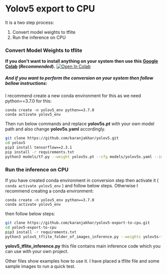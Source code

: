 # Yolov5 export to CPU
It is a two step process:

1. Convert model weights to tflite
2. Run the inference on CPU



### Convert Model Weights to tflite



**If you don't want to install anything on your system then use this [Google Colab](https://colab.research.google.com/drive/1oZN9azdFyrlbzeVcGaqdddJ_YVatVTJJ?usp=sharing) (*Recommended*).**  [![Open In Colab](https://colab.research.google.com/assets/colab-badge.svg)](https://colab.research.google.com/drive/1oZN9azdFyrlbzeVcGaqdddJ_YVatVTJJ?usp=sharing)



##### And if you want to perform the conversion on your system then follow bellow instructions:

I recommend create a new conda environment for this as we need python==3.7.0 for this: 

```
conda create -n yolov5_env python==3.7.0
conda activate yolov5_env
```

Then run below commands and replace **yolov5s.pt** with your own model path and also change **yolov5s.yaml** accordingly. 

```bash
git clone https://github.com/karanjakhar/yolov5.git
cd yolov5
pip3 install tensorflow==2.3.1
pip install -r requirements.txt
python3 models/tf.py --weight yolov5s.pt --cfg models/yolov5s.yaml --img 416 
```



### Run the inference on CPU

If you have created conda environment in conversion step then activate it ( `conda activate yolov5_env` ) and follow below steps. Otherwise I recommend creating a conda environment: 

```
conda create -n yolov5_env python==3.7.0
conda activate yolov5_env
```

then follow below steps:

```bash
git clone https://github.com/karanjakhar/yolov5-export-to-cpu.git
cd yolov5-export-to-cpu
pip3 install -r requirements.txt
python3 yolov5_tflite_folder_of_images_inference.py --weights yolov5s-fp16.tflite --folder_path images/ 
```





**yolov5_tflite_inference.py**   this file contains main inference code which you can use with your own project. 

Other files show examples how to use it. I have placed a tflite file and some sample images to run a quick test. 





